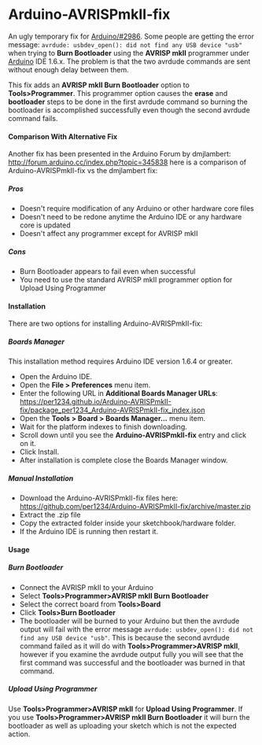 Arduino-AVRISPmkII-fix
==========

An ugly temporary fix for [Arduino/#2986](https://github.com/arduino/Arduino/issues/2986). Some people are getting the error message: `avrdude: usbdev_open(): did not find any USB device "usb"` when trying to **Burn Bootloader** using the **AVRISP mkII** programmer under [Arduino](http://arduino.cc) IDE 1.6.x. The problem is that the two avrdude commands are sent without enough delay between them.

This fix adds an **AVRISP mkII Burn Bootloader** option to **Tools>Programmer**. This programmer option causes the **erase** and **bootloader** steps to be done in the first avrdude command so burning the bootloader is accomplished successfully even though the second avrdude command fails.

#### Comparison With Alternative Fix
Another fix has been presented in the Arduino Forum by dmjlambert: http://forum.arduino.cc/index.php?topic=345838 here is a comparison of Arduino-AVRISPmkII-fix vs the dmjlambert fix:
##### Pros
- Doesn't require modification of any Arduino or other hardware core files
- Doesn't need to be redone anytime the Arduino IDE or any hardware core is updated
- Doesn't affect any programmer except for AVRISP mkII

##### Cons
- Burn Bootloader appears to fail even when successful
- You need to use the standard AVRISP mkII programmer option for Upload Using Programmer


#### Installation
There are two options for installing Arduino-AVRISPmkII-fix:
##### Boards Manager
This installation method requires Arduino IDE version 1.6.4 or greater.
- Open the Arduino IDE.
- Open the **File > Preferences** menu item.
- Enter the following URL in **Additional Boards Manager URLs**: https://per1234.github.io/Arduino-AVRISPmkII-fix/package_per1234_Arduino-AVRISPmkII-fix_index.json
- Open the **Tools > Board > Boards Manager...** menu item.
- Wait for the platform indexes to finish downloading.
- Scroll down until you see the **Arduino-AVRISPmkII-fix** entry and click on it.
- Click Install.
- After installation is complete close the Boards Manager window.

##### Manual Installation
- Download the Arduino-AVRISPmkII-fix files here: https://github.com/per1234/Arduino-AVRISPmkII-fix/archive/master.zip
- Extract the .zip file
- Copy the extracted folder inside your sketchbook/hardware folder.
- If the Arduino IDE is running then restart it.


#### Usage
##### Burn Bootloader
- Connect the AVRISP mkII to your Arduino
- Select **Tools>Programmer>AVRISP mkII Burn Bootloader**
- Select the correct board from **Tools>Board**
- Click **Tools>Burn Bootloader**
- The bootloader will be burned to your Arduino but then the avrdude output will fail with the error message `avrdude: usbdev_open(): did not find any USB device "usb"`. This is because the second avrdude command failed as it will do with **Tools>Programmer>AVRISP mkII**, however if you examine the avrdude output fully you will see that the first command was successful and the bootloader was burned in that command.

##### Upload Using Programmer
Use **Tools>Programmer>AVRISP mkII** for **Upload Using Programmer**. If you use **Tools>Programmer>AVRISP mkII Burn Bootloader** it will burn the bootloader as well as uploading your sketch which is not the expected action.
